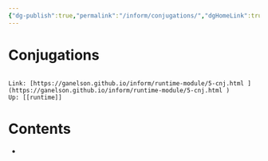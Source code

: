 ```yaml
---
{"dg-publish":true,"permalink":"/inform/conjugations/","dgHomeLink":true,"dgPassFrontmatter":false}
---
```


# Conjugations
```ad-info

Link: [https://ganelson.github.io/inform/runtime-module/5-cnj.html ](https://ganelson.github.io/inform/runtime-module/5-cnj.html )
Up: [[runtime]]
```

# Contents
- 